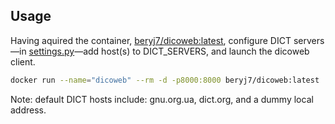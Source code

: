 ## Usage

Having aquired the container,
[beryj7/dicoweb:latest](https://hub.docker.com/r/beryj7/dicoweb/), configure
DICT servers—in [settings.py](./dicoweb/settings.py)—add host(s) to
DICT_SERVERS, and launch the dicoweb client.

```bash
docker run --name="dicoweb" --rm -d -p8000:8000 beryj7/dicoweb:latest
```

Note: default DICT hosts include: gnu.org.ua, dict.org, and a dummy local address.
